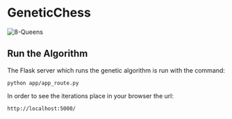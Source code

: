 # GeneticChess

![8-Queens]('./media/8_queens.png')


## Run the Algorithm

The Flask server which runs the genetic algorithm is run with the command:

`python app/app_route.py`

In order to see the iterations place in your browser the url:

`http://localhost:5000/`
